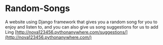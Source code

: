# Random-Songs
A website using Django framework that gives you a random song for you to enjoy and listen to, and you can also give us song suggestions for us to add
Ling [http://nova123456.pythonanywhere.com/suggestions/](http://nova123456.pythonanywhere.com/)
